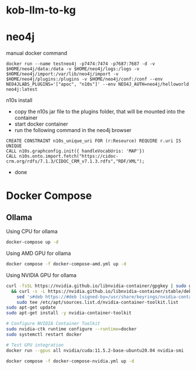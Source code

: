 # kob-llm-to-kg

# neo4j 

manual docker command
``` cli
docker run --name testneo4j -p7474:7474 -p7687:7687 -d -v $HOME/neo4j/data:/data -v $HOME/neo4j/logs:/logs -v $HOME/neo4j/import:/var/lib/neo4j/import -v $HOME/neo4j/plugins:/plugins -v $HOME/neo4j/conf:/conf --env NEO4JLABS_PLUGINS='["apoc", "n10s"]' --env NEO4J_AUTH=neo4j/helloworld neo4j:latest
```
n10s install
- copy the n10s jar file to the plugins folder, that will be mounted into the container
- start docker container
- run the following command in the neo4j browser
``` cypher
CREATE CONSTRAINT n10s_unique_uri FOR (r:Resource) REQUIRE r.uri IS UNIQUE
CALL n10s.graphconfig.init({ handleVocabUris: 'MAP'})
CALL n10s.onto.import.fetch("https://cidoc-crm.org/rdfs/7.1.3/CIDOC_CRM_v7.1.3.rdfs","RDF/XML");
```
- done

# Docker Compose
## Ollama
Using CPU for ollama
``` bash
docker-compose up -d
```

Using AMD GPU for ollama
``` bash
docker compose -f docker-compose-amd.yml up -d
```

Using NVIDIA GPU for ollama
``` bash
curl -fsSL https://nvidia.github.io/libnvidia-container/gpgkey | sudo gpg --dearmor -o /usr/share/keyrings/nvidia-container-toolkit-keyring.gpg \
  && curl -s -L https://nvidia.github.io/libnvidia-container/stable/deb/nvidia-container-toolkit.list | \
    sed 's#deb https://#deb [signed-by=/usr/share/keyrings/nvidia-container-toolkit-keyring.gpg] https://#g' | \
    sudo tee /etc/apt/sources.list.d/nvidia-container-toolkit.list
sudo apt-get update
sudo apt-get install -y nvidia-container-toolkit

# Configure NVIDIA Container Toolkit
sudo nvidia-ctk runtime configure --runtime=docker
sudo systemctl restart docker

# Test GPU integration
docker run --gpus all nvidia/cuda:11.5.2-base-ubuntu20.04 nvidia-smi

docker compose -f docker-compose-nvidia.yml up -d
```